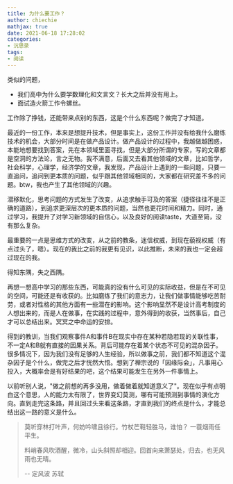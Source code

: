 ```yaml
---
title: 为什么要工作？
author: chiechie
mathjax: true
date: 2021-06-18 17:28:02
categories: 
- 沉思录
tags:
- 阅读
---
```


类似的问题， 

- 我们高中为什么要学数理化和文言文？长大之后并没有用上。
- 面试造火箭工作令螺丝。

工作除了挣钱，还能带来点别的东西，这是个什么东西呢？做完了才知道。

最近的一份工作，本来是想提升技术，但是事实上，这份工作并没有给我什么磨练技术的机会，大部分时间是在做产品设计。做产品设计的过程中，我越做越困惑，本能地想要找到答案，先在本领域里面寻找，但是大部分所谓的专家，写的文章都是空洞的方法论，言之无物。我不满意，后面又去看其他领域的文章，比如哲学，社会科学，心理学，经济学的文章，我发现，产品设计上遇到的一些问题，只要一直追问，追问到更本质的问题，似乎跟其他领域相同的，大家都在研究差不多的问题。btw，我也产生了其他领域的兴趣。

潜移默化，思考问题的方式发生了改变，从追求触手可及的答案（捷径往往不是正确的道路），到追求更深层次的更本质的问题，当然也更花时间和精力。同时，通过学习，我提升了对学习新领域的自信心，以及良好的阅读taste，大道至简，没有那么复杂。

最重要的一点是思维方式的改变，从之前的教条，迷信权威，到现在藐视权威（有点过头了，嗯）。现在的我比之前的我更有见识，以此推断，未来的我也一定会超过现在的我。

得知东隅，失之西隅。

再想一想高中学习的那些东西，可能真的没有什么可见的实际收益，但是在不可见的空间，可能还是有收获的。比如磨练了我们的意志力，让我们做事情能够吃苦耐劳，或者对性格的其他方面有一些潜在的影响。这个影响显然不是设计高考制度的人想出来的，而是人在做事，在实践的过程中，意外得到的收获，当然事后，自己才可以总结出来。冥冥之中命运的安排。

得到的教训，当我们观察事件A和事件B在现实中存在某种若隐若现的关联性事，不一定A和B就有直接的因果关系。背后可能存在着某个状态不可见的混杂因子。很多情况下，因为我们没有足够的人生经验，所以做事之前，我们都不知道这个混杂因子是个什么，做完之后才恍然大悟。想到了禅宗说的「因缘际会」，凡事用心投入，大概率会是有好结果的吧，这个结果可能发生在另外一件事情上。

以前听别人说，"做之前想的再多没用，做着做着就知道意义了"。现在似乎有点明白这个意思，人的能力太有限了，世界变幻莫测，哪有可能预测到事情的演化方向。直到走完这条路，并且回过头来看这条路，才直到我们的终点是什么，才能总结出这一路的意义是什么。

> 莫听穿林打叶声，何妨吟啸且徐行。竹杖芒鞋轻胜马，谁怕？ 一蓑烟雨任平生。
> 
> 料峭春风吹酒醒，微冷，山头斜照却相迎。回首向来萧瑟处，归去，也无风雨也无晴。
> 
> -- 定风波 苏轼

